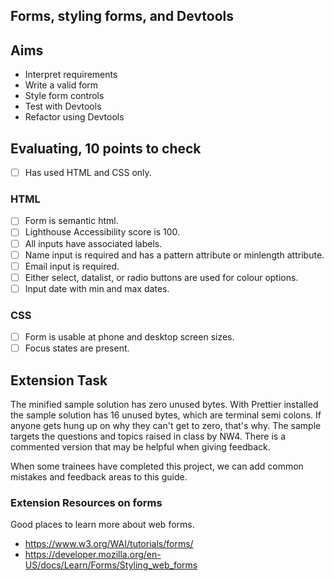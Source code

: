 ## Forms, styling forms, and Devtools

## Aims

- Interpret requirements
- Write a valid form
- Style form controls
- Test with Devtools
- Refactor using Devtools

## Evaluating, 10 points to check

- [ ] Has used HTML and CSS only.

### HTML

- [ ] Form is semantic html.
- [ ] Lighthouse Accessibility score is 100.
- [ ] All inputs have associated labels.
- [ ] Name input is required and has a pattern attribute or minlength attribute.
- [ ] Email input is required.
- [ ] Either select, datalist, or radio buttons are used for colour options.
- [ ] Input date with min and max dates.

### CSS

- [ ] Form is usable at phone and desktop screen sizes.
- [ ] Focus states are present.

## Extension Task

The minified sample solution has zero unused bytes. With Prettier installed the sample solution has 16 unused bytes, which are terminal semi colons. If anyone gets hung up on why they can't get to zero, that's why. The sample targets the questions and topics raised in class by NW4. There is a commented version that may be helpful when giving feedback.

When some trainees have completed this project, we can add common mistakes and feedback areas to this guide.

### Extension Resources on forms

Good places to learn more about web forms.

- https://www.w3.org/WAI/tutorials/forms/
- https://developer.mozilla.org/en-US/docs/Learn/Forms/Styling_web_forms
